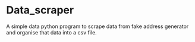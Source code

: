 # Data_scraper
A simple data python program to scrape data from fake address generator and organise that data into a csv file. 
